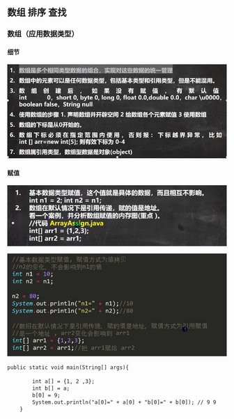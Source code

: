 ## 数组 排序 查找
### 数组（应用数据类型）
#### 细节
![输入图片说明](/imgs/2024-07-10/UZ2FF6g3qn2Ikpkt.png)

#### 赋值
![输入图片说明](/imgs/2024-07-10/xCjpgZo1l9NonAV3.png)

![输入图片说明](/imgs/2024-07-10/ANOhZnG9pqVVeWbC.png)

```
public static void main(String[] args){

		int a[] = {1, 2 ,3};
		int b[] = a;
		b[0] = 9;
		System.out.println("a[0]=" + a[0] + "b[0]=" + b[0]); // 9 9
	}
```


<!--stackedit_data:
eyJoaXN0b3J5IjpbLTIxMjMwNjE3NjgsLTk3MTA3NTIzNywyMT
A0Njk4MDc0LC0xOTYwODE1OTY0LDE0NDA3MjY0NjddfQ==
-->